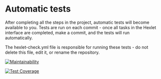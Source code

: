 # Automatic tests

After completing all the steps in the project, automatic tests will become available to you. Tests are run on each commit - once all tasks in the Hexlet interface are completed, make a commit, and the tests will run automatically.

The hexlet-check.yml file is responsible for running these tests - do not delete this file, edit it, or rename the repository.

[![Maintainability](https://api.codeclimate.com/v1/badges/415a5408299971caecff/maintainability)](https://codeclimate.com/github/plutorbito/frontend-project-44/maintainability)

[![Test Coverage](https://api.codeclimate.com/v1/badges/415a5408299971caecff/test_coverage)](https://codeclimate.com/github/plutorbito/frontend-project-44/test_coverage)

